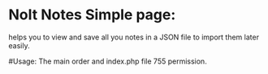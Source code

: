 # NoIt Notes Simple page:

helps you to view and save all you notes in a JSON file to import them later easily.

#Usage:
The main order and index.php file 755 permission.